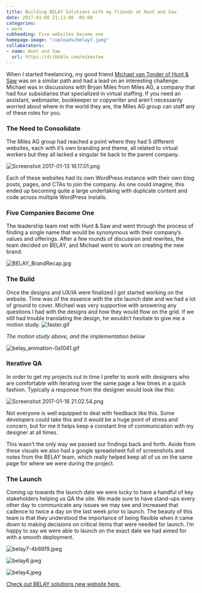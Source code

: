 ```yaml
---
title: Building BELAY Solutions with my friends at Hunt and Saw
date: 2017-01-08 21:11:00 -05:00
categories:
- work
subheading: Five websites become one
homepage-image: "/uploads/belay7.jpeg"
collaborators:
- name: Hunt and Saw
  url: https://dribbble.com/mikevtee
---
```


When I started freelancing, my good friend [Michael van Tonder of Hunt & Saw](https://dribbble.com/huntandsaw) was on a similar path and had a lead on an interesting challenge. Michael was in discussions with Bryan Miles from Miles AG, a company that had four subsidiaries that specialized in virtual staffing. If you need an assistant, webmaster, bookkeeper or copywriter and aren’t necessarily worried about where in the world they are, the Miles AG group can staff any of these roles for you.

### The Need to Consolidate

The Miles AG group had reached a point where they had 5 different websites, each with it’s own branding and theme, all related to virtual workers but they all lacked a singular tie back to the parent company.

![Screenshot 2017-01-13 16.17.01.png](/uploads/Screenshot%202017-01-13%2016.17.01.png)

Each of these websites had its own WordPress instance with their own blog posts, pages, and CTAs to join the company. As one could imagine, this ended up becoming quite a large undertaking with duplicate content and code across multiple WordPress installs.

### Five Companies Become One

The leadership team met with Hunt & Saw and went through the process of finding a single name that would be synonymous with their company’s values and offerings. After a few rounds of discussion and rewrites, the team decided on BELAY, and Michael went to work on creating the new brand.

![BELAY_BrandRecap.jpg](/uploads/BELAY_BrandRecap.jpg)

### The Build

Once the designs and UX/IA were finalized I got started working on the website. Time was of the essence with the site launch date and we had a lot of ground to cover. Michael was very supportive with answering any questions I had with the designs and how they would flow on the grid. If we still had trouble translating the design, he wouldn’t hesitate to give me a motion study.
![faster.gif](/uploads/faster.gif)

*The motion study above, and the implementation below*

![belay_animation-0a1041.gif](/uploads/belay_animation-0a1041.gif)

### Iterative QA

In order to get my projects out in time I prefer to work with designers who are comfortable with iterating over the same page a few times in a quick fashion. Typically a response from the designer would look like this:

![Screenshot 2017-01-16 21.02.54.png](/uploads/Screenshot%202017-01-16%2021.02.54.png)

Not everyone is well equipped to deal with feedback like this. Some developers could take this and it would be a huge point of stress and concern, but for me it helps keep a constant line of communication with my designer at all times.

This wasn’t the only way we passed our findings back and forth. Aside from these visuals we also had a google spreadsheet full of screenshots and notes from the BELAY team, which really helped keep all of us on the same page for where we were during the project.

### The Launch

Coming up towards the launch date we were lucky to have a handful of key stakeholders helping us QA the site. We made sure to have stand-ups every other day to communicate any issues we may see and increased that cadence to twice a day on the last week prior to launch. The beauty of this team is that they understood the importance of being flexible when it came down to making decisions on critical items that were needed for launch.  I’m happy to say we were able to launch on the exact date we had aimed for with a smooth deployment.

![belay7-4b66f9.jpeg](/uploads/belay7-4b66f9.jpeg)

![belay6.jpeg](/uploads/belay6.jpeg)

![belay4.jpeg](/uploads/belay4.jpeg)

[Check out BELAY solutions new website here.](https://belaysolutions.com)